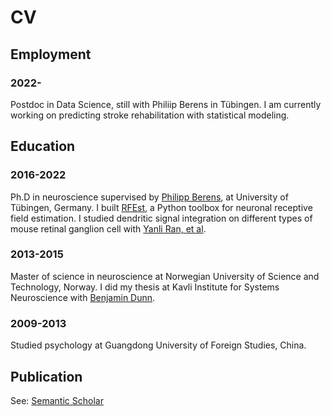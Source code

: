 # CV

## Employment

### 2022-

Postdoc in Data Science, still with Philiip Berens in Tübingen. I am currently working on predicting stroke rehabilitation with statistical modeling.

## Education

### 2016-2022

Ph.D in neuroscience supervised by [Philipp Berens](http://www.eye-tuebingen.de/berens/), at University of Tübingen, Germany. I built [RFEst](https://github.com/berenslab/RFEst), a Python toolbox for neuronal receptive field estimation. I studied dendritic signal integration on different types of mouse retinal ganglion cell with [Yanli Ran, et al](https://www.biorxiv.org/content/10.1101/753335v1.abstract).

### 2013-2015

Master of science in neuroscience at Norwegian University of Science and Technology, Norway. I did my thesis at Kavli Institute for Systems Neuroscience with [Benjamin Dunn](https://www.ntnu.edu/employees/benjamin.dunn). 

### 2009-2013

Studied psychology at Guangdong University of Foreign Studies, China. 

## Publication

See: [Semantic Scholar](https://www.semanticscholar.org/author/47272071)
